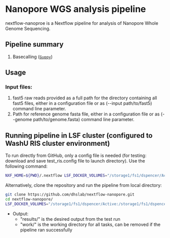 <br>

# Nanopore WGS analysis pipeline  

nextflow-nanoproe is a Nextflow pipeline for analysis of Nanopore Whole Genome Sequencing.


## Pipeline summary
1. Basecalling ([`Guppy`](https://nanoporetech.com/nanopore-sequencing-data-analysis))




## Usage
### Input files:
1. fast5 raw reads provided as a full path for the directory containing all fast5 files, either in a configuration file or as (--input path/to/fast5) command line parameter.
2. Path for reference genome fasta file, either in a configuration file or as (--genome path/to/genome.fasta) command line parameter.

## Running pipeline in LSF cluster (configured to WashU RIS cluster environment)

To run directly from GitHub, only a config file is needed (for testing: download and save test_ris.config file to launch directory). Use the following command:
```bash
NXF_HOME=${PWD}/.nextflow LSF_DOCKER_VOLUMES="/storage1/fs1/dspencer/Active:/storage1/fs1/dspencer/Active $HOME:$HOME" bsub -g /dspencer/nextflow -G compute-dspencer -q dspencer -e nextflow_launcher.err -o nextflow_launcher.log -We 2:00 -n 2 -M 12GB -R "select[mem>=16000] span[hosts=1] rusage[mem=16000]" -a "docker(mdivr/centos:v0.1)" nextflow run dhslab/nextflow-nanopore -r main -profile ris -c test_ris.config
```

Alternatively,  clone the repository and run the pipeline from local directory:
```bash
git clone https://github.com/dhslab/nextflow-nanopore.git
cd nextflow-nanopore/
LSF_DOCKER_VOLUMES="/storage1/fs1/dspencer/Active:/storage1/fs1/dspencer/Active $HOME:$HOME" bsub < lsf_launch.sh
```
- Output:
  - "results/" is the desired output from the test run
  - "work/" is the working directory for all tasks, can be removed if the pipeline ran successfully
